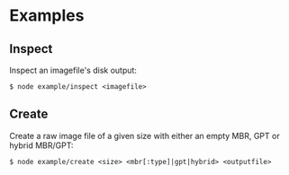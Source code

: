 # Examples

## Inspect

Inspect an imagefile's disk output:

```
$ node example/inspect <imagefile>
```

## Create

Create a raw image file of a given size with either an empty MBR, GPT or
hybrid MBR/GPT:

```
$ node example/create <size> <mbr[:type]|gpt|hybrid> <outputfile>
```
